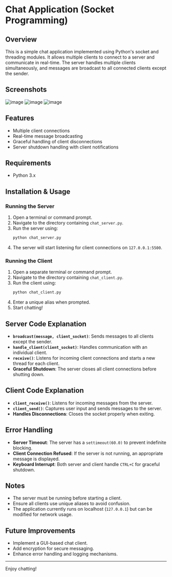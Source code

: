 # Chat Application (Socket Programming)

## Overview
This is a simple chat application implemented using Python's socket and threading modules. It allows multiple clients to connect to a server and communicate in real-time. The server handles multiple clients simultaneously, and messages are broadcast to all connected clients except the sender.

## Screenshots
![image](https://github.com/user-attachments/assets/bf5bdfc2-3a45-4019-bf5e-c8cc1c865576)
![image](https://github.com/user-attachments/assets/e8a41fbd-0009-4ffb-a535-8dd40bad064e)
![image](https://github.com/user-attachments/assets/acaaecf6-181c-4497-8048-dd943a8d1004)

## Features
- Multiple client connections
- Real-time message broadcasting
- Graceful handling of client disconnections
- Server shutdown handling with client notifications

## Requirements
- Python 3.x

## Installation & Usage

### Running the Server
1. Open a terminal or command prompt.
2. Navigate to the directory containing `chat_server.py`.
3. Run the server using:
   ```bash
   python chat_server.py
   ```
4. The server will start listening for client connections on `127.0.0.1:5500`.

### Running the Client
1. Open a separate terminal or command prompt.
2. Navigate to the directory containing `chat_client.py`.
3. Run the client using:
   ```bash
   python chat_client.py
   ```
4. Enter a unique alias when prompted.
5. Start chatting!

## Server Code Explanation
- **`broadcast(message, client_socket)`**: Sends messages to all clients except the sender.
- **`handle_client(client_socket)`**: Handles communication with an individual client.
- **`receive()`**: Listens for incoming client connections and starts a new thread for each client.
- **Graceful Shutdown**: The server closes all client connections before shutting down.

## Client Code Explanation
- **`client_receive()`**: Listens for incoming messages from the server.
- **`client_send()`**: Captures user input and sends messages to the server.
- **Handles Disconnections**: Closes the socket properly when exiting.

## Error Handling
- **Server Timeout**: The server has a `settimeout(60.0)` to prevent indefinite blocking.
- **Client Connection Refused**: If the server is not running, an appropriate message is displayed.
- **Keyboard Interrupt**: Both server and client handle `CTRL+C` for graceful shutdown.

## Notes
- The server must be running before starting a client.
- Ensure all clients use unique aliases to avoid confusion.
- The application currently runs on localhost (`127.0.0.1`) but can be modified for network usage.

## Future Improvements
- Implement a GUI-based chat client.
- Add encryption for secure messaging.
- Enhance error handling and logging mechanisms.

---

Enjoy chatting!
